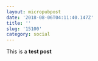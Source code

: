 ```yaml
---
layout: micropubpost
date: '2018-08-06T04:11:40.147Z'
title: ''
slug: '15100'
category: social
---
```

This is a **test post**
